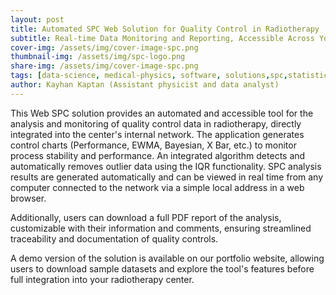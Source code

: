 ```yaml
---
layout: post
title: Automated SPC Web Solution for Quality Control in Radiotherapy
subtitle: Real-time Data Monitoring and Reporting, Accessible Across Your Center’s Network with a Demo Available on Our Portfolio
cover-img: /assets/img/cover-image-spc.png
thumbnail-img: /assets/img/spc-logo.png
share-img: /assets/img/cover-image-spc.png
tags: [data-science, medical-physics, software, solutions,spc,statistical process control,Automated SPC]
author: Kayhan Kaptan (Assistant physicist and data analyst)
---
```


This Web SPC solution provides an automated and accessible tool for the analysis and monitoring of quality control data in radiotherapy, directly integrated into the center's internal network. The application generates control charts (Performance, EWMA, Bayesian, X Bar, etc.) to monitor process stability and performance. An integrated algorithm detects and automatically removes outlier data using the IQR functionality. SPC analysis results are generated automatically and can be viewed in real time from any computer connected to the network via a simple local address in a web browser.

Additionally, users can download a full PDF report of the analysis, customizable with their information and comments, ensuring streamlined traceability and documentation of quality controls.

A demo version of the solution is available on our portfolio website, allowing users to download sample datasets and explore the tool's features before full integration into your radiotherapy center.